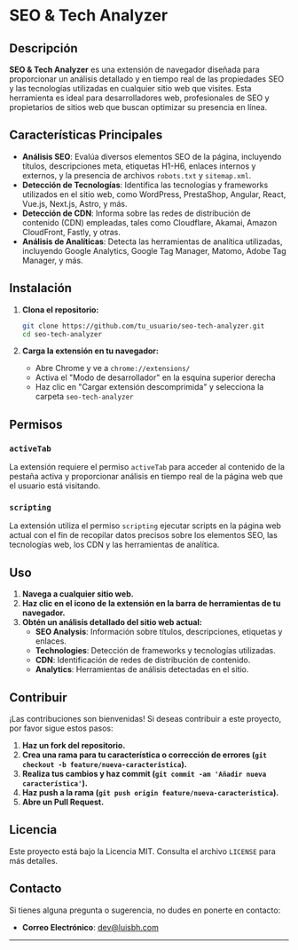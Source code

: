 # SEO & Tech Analyzer

## Descripción

**SEO & Tech Analyzer** es una extensión de navegador diseñada para proporcionar un análisis detallado y en tiempo real de las propiedades SEO y las tecnologías utilizadas en cualquier sitio web que visites. Esta herramienta es ideal para desarrolladores web, profesionales de SEO y propietarios de sitios web que buscan optimizar su presencia en línea.

## Características Principales

- **Análisis SEO**: Evalúa diversos elementos SEO de la página, incluyendo títulos, descripciones meta, etiquetas H1-H6, enlaces internos y externos, y la presencia de archivos `robots.txt` y `sitemap.xml`.
- **Detección de Tecnologías**: Identifica las tecnologías y frameworks utilizados en el sitio web, como WordPress, PrestaShop, Angular, React, Vue.js, Next.js, Astro, y más.
- **Detección de CDN**: Informa sobre las redes de distribución de contenido (CDN) empleadas, tales como Cloudflare, Akamai, Amazon CloudFront, Fastly, y otras.
- **Análisis de Analíticas**: Detecta las herramientas de analítica utilizadas, incluyendo Google Analytics, Google Tag Manager, Matomo, Adobe Tag Manager, y más.

## Instalación

1. **Clona el repositorio:**
    ```bash
    git clone https://github.com/tu_usuario/seo-tech-analyzer.git
    cd seo-tech-analyzer
    ```

2. **Carga la extensión en tu navegador:**
   - Abre Chrome y ve a `chrome://extensions/`
   - Activa el "Modo de desarrollador" en la esquina superior derecha
   - Haz clic en "Cargar extensión descomprimida" y selecciona la carpeta `seo-tech-analyzer`

## Permisos

### `activeTab`
La extensión requiere el permiso `activeTab` para acceder al contenido de la pestaña activa y proporcionar análisis en tiempo real de la página web que el usuario está visitando.

### `scripting`
La extensión utiliza el permiso `scripting` ejecutar scripts en la página web actual con el fin de recopilar datos precisos sobre los elementos SEO, las tecnologías web, los CDN y las herramientas de analítica.

## Uso

1. **Navega a cualquier sitio web.**
2. **Haz clic en el icono de la extensión en la barra de herramientas de tu navegador.**
3. **Obtén un análisis detallado del sitio web actual:**
   - **SEO Analysis**: Información sobre títulos, descripciones, etiquetas y enlaces.
   - **Technologies**: Detección de frameworks y tecnologías utilizadas.
   - **CDN**: Identificación de redes de distribución de contenido.
   - **Analytics**: Herramientas de análisis detectadas en el sitio.

## Contribuir

¡Las contribuciones son bienvenidas! Si deseas contribuir a este proyecto, por favor sigue estos pasos:

1. **Haz un fork del repositorio.**
2. **Crea una rama para tu característica o corrección de errores (`git checkout -b feature/nueva-caracteristica`).**
3. **Realiza tus cambios y haz commit (`git commit -am 'Añadir nueva característica'`).**
4. **Haz push a la rama (`git push origin feature/nueva-caracteristica`).**
5. **Abre un Pull Request.**

## Licencia

Este proyecto está bajo la Licencia MIT. Consulta el archivo `LICENSE` para más detalles.

## Contacto

Si tienes alguna pregunta o sugerencia, no dudes en ponerte en contacto:

- **Correo Electrónico**: dev@luisbh.com


---

